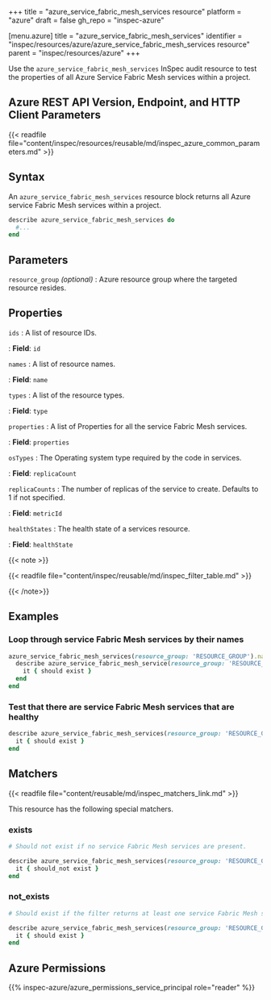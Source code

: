 +++
title = "azure_service_fabric_mesh_services resource"
platform = "azure"
draft = false
gh_repo = "inspec-azure"

[menu.azure]
title = "azure_service_fabric_mesh_services"
identifier = "inspec/resources/azure/azure_service_fabric_mesh_services resource"
parent = "inspec/resources/azure"
+++

Use the `azure_service_fabric_mesh_services` InSpec audit resource to test the properties of all Azure Service Fabric Mesh services within a project.

## Azure REST API Version, Endpoint, and HTTP Client Parameters

{{< readfile file="content/inspec/resources/reusable/md/inspec_azure_common_parameters.md" >}}

## Syntax

An `azure_service_fabric_mesh_services` resource block returns all Azure service Fabric Mesh services within a project.

```ruby
describe azure_service_fabric_mesh_services do
  #...
end
```

## Parameters

`resource_group` _(optional)_
: Azure resource group where the targeted resource resides.

## Properties

`ids`
: A list of resource IDs.

: **Field**: `id`

`names`
: A list of resource names.

: **Field**: `name`

`types`
: A list of the resource types.

: **Field**: `type`

`properties`
: A list of Properties for all the service Fabric Mesh services.

: **Field**: `properties`

`osTypes`
: The Operating system type required by the code in services.

: **Field**: `replicaCount`

`replicaCounts`
: The number of replicas of the service to create. Defaults to 1 if not specified.

: **Field**: `metricId`

`healthStates`
: The health state of a services resource.

: **Field**: `healthState`

{{< note >}}

{{< readfile file="content/inspec/reusable/md/inspec_filter_table.md" >}}

{{< /note>}}

## Examples

### Loop through service Fabric Mesh services by their names

```ruby
azure_service_fabric_mesh_services(resource_group: 'RESOURCE_GROUP').names.each do |name|
  describe azure_service_fabric_mesh_service(resource_group: 'RESOURCE_GROUP', name: name) do
    it { should exist }
  end
end
```

### Test that there are service Fabric Mesh services that are healthy

```ruby
describe azure_service_fabric_mesh_services(resource_group: 'RESOURCE_GROUP').where(replicaCounts: 2) do
  it { should exist }
end
```

## Matchers

{{< readfile file="content/reusable/md/inspec_matchers_link.md" >}}

This resource has the following special matchers.

### exists

```ruby
# Should not exist if no service Fabric Mesh services are present.

describe azure_service_fabric_mesh_services(resource_group: 'RESOURCE_GROUP') do
  it { should_not exist }
end
```

### not_exists

```ruby
# Should exist if the filter returns at least one service Fabric Mesh services.

describe azure_service_fabric_mesh_services(resource_group: 'RESOURCE_GROUP') do
  it { should exist }
end
```

## Azure Permissions

{{% inspec-azure/azure_permissions_service_principal role="reader" %}}
